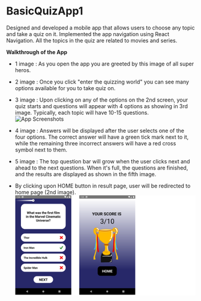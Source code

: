 # BasicQuizApp1
Designed and developed a mobile app that allows users to choose any topic and take a quiz on it. Implemented the app navigation using React Navigation. All the topics in the quiz are related to movies and series. 

**Walkthrough of the App**

* 1 image : As you open the app you are greeted by this image of all super heros.
* 2 image : Once you click "enter the quizzing world" you can see many options available for you to take quiz on.
* 3 image : Upon clicking on any of the options on the 2nd screen, your quiz starts and questions will appear with 4 options as showing in 3rd image. Typically, each topic will               have 10-15 questions.
![App Screenshots](https://github.com/m3g4n127001/BasicQuizApp1/blob/main/assets/app%20ss/1-2.png)

* 4 image : Answers will be displayed after the user selects one of the four options. The correct answer will have a green tick mark next to it, while the remaining three incorrect answers will have a red cross symbol next to them.
* 5 image : The top question bar will grow when the user clicks next and ahead to the next questions. When it's full, the questions are finished, and the results are displayed as shown in the fifth image.
* By clicking upon HOME button in result page, user will be redirected to home page (2nd image).
![App Screenshots](https://github.com/m3g4n127001/BasicQuizApp1/blob/main/assets/app%20ss/1-3.png)
